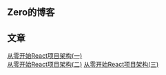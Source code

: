 ﻿Zero的博客
---
文章
---
[从零开始React项目架构(一)](https://github.com/l-Lemon/blog/issues/1)  
[从零开始React项目架构(二)](https://github.com/l-Lemon/blog/issues/2) 
[从零开始React项目架构(三)](https://github.com/l-Lemon/blog/issues/3)
